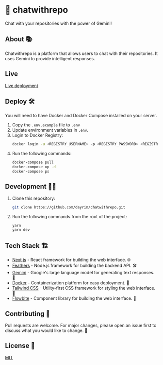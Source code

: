 # 🚀 chatwithrepo

Chat with your repositories with the power of Gemini!

## About 📚

Chatwithrepo is a platform that allows users to chat with their repositories. It uses Gemini to provide intelligent responses.

## Live 

[Live deployment](https://chatwithrepo.net/)
## Deploy 🛠️

You will need to have Docker and Docker Compose installed on your server.

1. Copy the `.env.example` file to `.env`
2. Update environment variables in `.env`.
3. Login to Docker Registry:
    ```sh
    docker login -u <REGISTRY_USERNAME> -p <REGISTRY_PASSWORD> <REGISTRY_URL>
    ```
4. Run the following commands:
    ```sh
    docker-compose pull
    docker-compose up -d
    docker-compose ps
    ```

## Development 🧑‍💻

1. Clone this repository:
    ```sh
    git clone https://github.com/dayrim/chatwithrepo.git
    ```
2. Run the following commands from the root of the project:
    ```sh
    yarn
    yarn dev
    ```

## Tech Stack 🏗️

- [Next.js](https://nextjs.org/) - React framework for building the web interface. 🌐
- [Feathers](https://feathersjs.com/) - Node.js framework for building the backend API. 🛠️
- [Gemini](https://developers.generativeai.google/) - Google's large language model for generating text responses. 🧠
- [Docker](https://www.docker.com/) - Containerization platform for easy deployment. 🐳
- [Tailwind CSS](https://tailwindcss.com/) - Utility-first CSS framework for styling the web interface. 🎨
- [Flowbite](https://flowbite.com/) - Component library for building the web interface. 🧩

## Contributing 🤝

Pull requests are welcome. For major changes, please open an issue first to discuss what you would like to change. 📝

## License 📜

[MIT](https://choosealicense.com/licenses/mit/)
